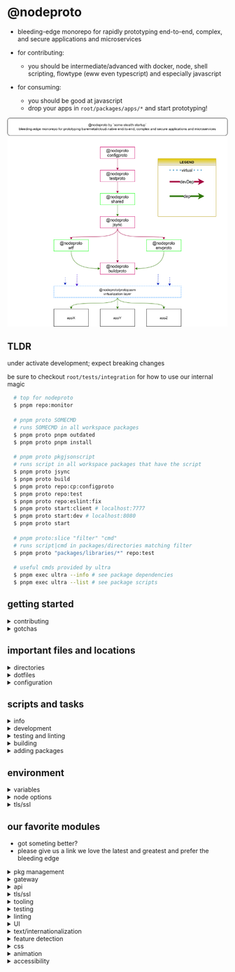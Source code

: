 # @nodeproto

- bleeding-edge monorepo for rapidly prototyping end-to-end, complex, and secure applications and microservices

- for contributing:
  - you should be intermediate/advanced with docker, node, shell scripting, flowtype (eww even typescript) and especially javascript
- for consuming:
  - you should be good at javascript
  - drop your apps in `root/packages/apps/*` and start prototyping!

![@nodeproto architecture](/doc/architecture.png)

## TLDR

under activate development; expect breaking changes

be sure to checkout `root/tests/integration` for how to use our internal magic

```sh
  # top for nodeproto
  $ pnpm repo:monitor

  # pnpm proto SOMECMD
  # runs SOMECMD in all workspace packages
  $ pnpm proto pnpm outdated
  $ pnpm proto pnpm install

  # pnpm proto pkgjsonscript
  # runs script in all workspace packages that have the script
  $ pnpm proto jsync
  $ pnpm proto build
  $ pnpm proto repo:cp:configproto
  $ pnpm proto repo:test
  $ pnpm proto repo:eslint:fix
  $ pnpm proto start:client # localhost:7777
  $ pnpm proto start:dev # localhost:8080
  $ pnpm proto start

  # pnpm proto:slice "filter" "cmd"
  # runs script|cmd in packages/directories matching filter
  $ pnpm proto "packages/libraries/*" repo:test

  # useful cmds provided by ultra
  $ pnpm exec ultra --info # see package dependencies
  $ pnpm exec ultra --list # see package scripts
```

## getting started

<details>
  <summary>contributing</summary>

- use pnpm to install node
  - install pnpm `curl -fsSL https://get.pnpm.io/install.sh | sh -`
  - install pnpm tab-completion `pnpm install-completion`
  - source your shell (e.g. bashrc `. ~/.bashrc`)
  - install node `pnpm env use --global 16`
- setup application
  - install root dependencies `pnpm install`
  - install dependencies for all packages/* `pnpm repo:install`
  - ~~run all tests in all packages `pnpm repo:test`~~
    - TODO: this currently fails but works if run from within each pkg
  - make any changes you want in `root/package.json` then sync them to monorepo packages
    - `pnpm proto jsync`
- flowtyped
  - `pnpm add --global flow-typed`
  - run `flow-typed install` in all of your child pkgs to get type definition
  - run `pnpm exec flow` to get near realtime type checking for transpiled files
  - use the experimental loader in  `root/src/loaders/flow.mjs` for non transpiled files
- haproxy
  - until we get docker setup make sure you have **haproxy 2.4** installed
  - see *apps/gateway* for instructions
- library build process: a 3 step process (plans to for automation later)
  1. sync with root `$ pnpm jsync`
  2. copy static files `$ pnpm repo:cp:configproto`
  3. build output files to dist `$ pnpm build`
     - if there havent been any changes, you likely only need this last step

</details>

<details>
  <summary> gotchas </summary>

- idiosyncrasies (there like opinions, all frameworks have them)
- `mjs` interoperability with `cjs`
  - I could not find any solution (wtf node?) with a good developer experience, thus i settled on this custom approach based on nodejs docs
  - generally you need to enable `--experimental-specifier-resolution=node` to run `mjs` files as we dont specify an extension when importing anything
  - when we build for cjs
    - for libraries & tools
      - we use `swc` to compile source files to `dist/dir` in each package
      - we copy `configproto/src/commonjs.json` to `/dist/package.json` which sets `type="commonjs"`
      - swc will convert `mjs` files to `js` files in the `dist` dir
      - and sine we dont specify the extension in the mjs files, in addition to setting `type=commonjs` in the dist dir, everything works as expected whether in commonjs land or esm land

</details>

## important files and locations

<details>
  <summary> directories </summary>

- *root/packages/apps* main applications
- *root/packages/libraries* libraries used by applications
- *root/packages/tools*
- *root/doc* various docuemntation
- *root/tests* monorepo integration & e2e tests

</details>

<details>
  <summary> dotfiles </summary>

- [editorconfig](https://editorconfig.org/)
- [gitignore](https://git-scm.com/docs/gitignore)
- [gitattributes](https://git-scm.com/docs/gitattributes)
- [npmrc](https://docs.npmjs.com/cli/v7/configuring-npm/npmrc)
- [hintrc](https://github.com/webhintio/hint/blob/main/packages/hint/docs/user-guide/configuring-webhint/summary.md)
- [eslintrc](https://eslint.org/docs/user-guide)
- [flowconfig](https://flow.org/en/docs/config/)

</details>

<details>
  <summary> configuration </summary>

- [recommended vscodium settings via sync settings extension](https://gist.github.com/noahehall/33f60c724f51bde9afa2c2a9e540d094)
  - use gist id: **33f60c724f51bde9afa2c2a9e540d094**
- *dracula themes*
  - [gnome terminal](https://draculatheme.com/gnome-terminal)
  - [gtk](https://draculatheme.com/gtk)
  - [enable via shell-extensions](https://www.omgubuntu.co.uk/2020/04/enable-full-dark-mode-in-ubuntu-20-04)
  - [and do a quick backup](https://linuxconfig.org/ubuntu-20-04-system-backup-and-restore)

</details>

## scripts and tasks

<details>
  <summary> info </summary>

- todo

</details>

<details>
  <summary> development </summary>

- dev scripts: open browser to **localhost:7777**
- **NOTE** all START scripts use **haproxy**
  - we dont drop priviledges in *DEV*, if you want, do the below
    - [to *START* as root, but dont *RUN* as root when using **packages/gateway**: click here to read why haproxy recommends this](https://cbonte.github.io/haproxy-dconv/2.4/management.html#13)

</details>

<details>
  <summary> testing and linting </summary>

- todo

</details>

<details>
  <summary> building </summary>

- todo

</details>

<details>
  <summary> adding packages </summary>

- todo

</details>

## environment

<details>
  <summary> variables </summary>

- todo

</details>

<details>
  <summary> node options </summary>

- checkout *root/package.json.config*
- all of your *PKGDIR/pkg/.env* files should include this, but be sure to use **single** and **not double** quotes

</details>

<details>
  <summary> tls/ssl </summary>

- self-signed certificates auto created on dev

</details>

## our favorite modules

- got someting better?
- please give us a link we love the latest and greatest and prefer the bleeding edge

<details>
  <summary> pkg management </summary>

- [ultra-runner](https://github.com/folke/ultra-runner/blob/master/__tests__/runner.ts)
- [pnpm](https://pnpm.io/cli/install)

</details>

<details>
  <summary> gateway </summary>

- [haproxy](https://cbonte.github.io/haproxy-dconv/2.4/management.html)

</details>

<details>
  <summary> api </summary>

- [koa](https://koajs.com/#introduction)

</details>

<details>
  <summary> tls/ssl </summary>

- [local ssl: pem](https://github.com/Dexus/pem/blob/master/test/pem.spec.js)

</details>

<details>
  <summary> tooling </summary>

</details>

<details>
  <summary> testing</summary>

- [uvu](https://github.com/lukeed/uvu)

</details>

<details>
  <summary> linting </summary>

- [webhint/hint](https://github.com/webhintio/hint)
- [standard](https://standardjs.com/#table-of-contents)
- [eslint](https://eslint.org/docs/user-guide/configuring/)
  - react as we need to support react linting
  - standard (minus comma-dangle) + react
- [lighthouse](https://github.com/GoogleChrome/lighthouse#cli-options)
- [browsertime](https://github.com/sitespeedio/browsertime)
  - [google admin toolbox has an excellent har analyzer](https://toolbox.googleapps.com/apps/har_analyzer/)
- [bundle stats](https://github.com/relative-ci/bundle-stats/tree/master/packages/webpack-plugin)

</details>

<details>
  <summary> UI </summary>

- [react](https://reactjs.org)

</details>

<details>
  <summary> text/internationalization </summary>

- [messageformat](https://github.com//messageformat)

</details>

<details>
  <summary> feature detection </summary>

- [modernizr](https://modernizr.com/download?setclasses)

</details>

<details>
  <summary> css </summary>

- [normalize.css](https://github.com/necolas/normalize.css/)
- [milligram](https://milligram.io/)
- [styled-components](https://styled-components.com/docs)

</details>

<details>
  <summary> animation </summary>

- [animate.css](https://animate.style/)

</details>

<details>
  <summary> accessibility </summary>

- we use both reakit + react-aria as they compliment each other and keep us from writing primitives
  - be sure to checkout both as:
    - doubt this list will stay up to date
    - we have an accurate representation of everything each provide
- [reakit](https://reakit.io/)
- [react-aria](https://react-spectrum.adobe.com/react-aria/)
- [react-stately](https://react-spectrum.adobe.com/react-stately/getting-started.html)

</details>
